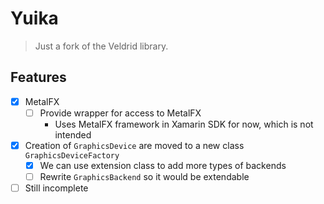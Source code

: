 # Yuika

> Just a fork of the Veldrid library.

## Features

- [x] MetalFX
  - [ ] Provide wrapper for access to MetalFX
    -  Uses MetalFX framework in Xamarin SDK for now, which is not intended
- [x] Creation of `GraphicsDevice` are moved to a new class `GraphicsDeviceFactory`
    - [x] We can use extension class to add more types of backends
    - [ ] Rewrite `GraphicsBackend` so it would be extendable
- [ ] Still incomplete